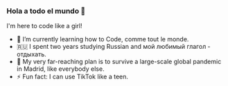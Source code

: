 ### Hola a todo el mundo 👋

I'm here to code like a girl! 

- 🌱 I’m currently learning how to Code, comme tout le monde.
- 🇷🇺 I spent two years studying Russian and мой любимый глагол - отдыхать.
- 👯 My very far-reaching plan is to survive a large-scale global pandemic in Madrid, like everybody else. 
- ⚡  Fun fact: I can use TikTok like a teen. 
